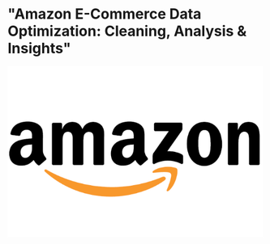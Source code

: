 # "Amazon E-Commerce Data Optimization: Cleaning, Analysis & Insights"

![](https://github.com/Palak019/AMAZON-ADVANCE-SQL-PROJECT-/blob/main/logo.png)
